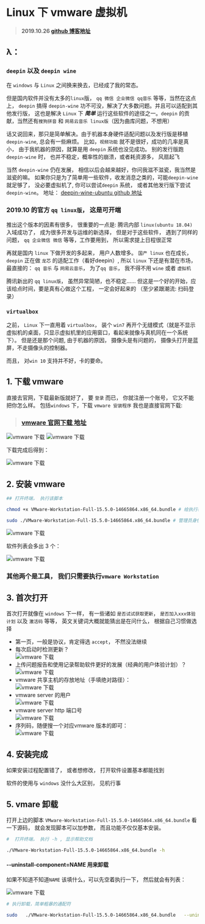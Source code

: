 # Linux 下 vmware 虚拟机

> #### 2019.10.26 [github 博客地址](https://lzyprime.top)

## λ：

### `deepin` 以及 `deepin wine`

在 `windows` 与 `Linux` 之间换来换去，已经成了我的常态。

但是国内软件并没有太多的`linux`版， `qq 微信 企业微信 qq音乐` 等等，当然在这点上， `deepin` 搞得 `deepin-wine` 功不可没，解决了大多数问题。并且可以适配到其他发行版， 这也是解决 `Linux` 下 ***简单*** 运行这些软件的途径之一。`deepin` 的贡献，当然还有`搜狗拼音` 和 `网易云音乐 linux版`（因为曲库问题，不想用）

话又说回来，那只是简单解决。由于机器本身硬件适配问题以及发行版是移植`deepin-wine`, 总会有一些麻烦。 比如，`视频功能` 就不是很好，成功的几率是真小， 由于我机器的原因，就算是用 `deepin` 系统也没见成功。 别的发行版跑 `deepin-wine` 时， 也并不稳定，概率性的崩溃，或者耗资源多， 风扇起飞

当然 `deepin-wine` 仍在发展， 相信以后会越来越好，你问我滋不滋瓷，我当然是滋瓷的嘛。 如果你只是为了简单用一些软件，收发消息之类的，可能`deepin-wine`就足够了， 没必要虚拟机了, 你可以尝试`deepin` 系统， 或者其他发行版下尝试`deepin-wine`。 地址：
[deepin-wine-ubuntu github 地址](https://github.com/wszqkzqk/deepin-wine-ubuntu)

### 2019.10 的官方 `qq linux版`， 这是可开端

推出这个版本的因素有很多， 很重要的一点是: 腾讯内部 `linux(ubuntu 18.04)` 入域成功了， 成为很多开发与运维的新选择， 但是对于这些软件， 遇到了同样的问题， `qq 企业微信 微信` 等等，工作要用到， 所以需求提上日程很正常

再就是国内 `linux` 下做开发的多起来， 用户人数增多。 `国产 linux` 也在成长， `deepin` 正在做 `龙芯` 的适配工作（看好deepin）, 所以 `linux` 下还是有潜在市场， 最直接的： `qq 音乐` 与 `网易云音乐`， 为了`qq 音乐`， 我不得不用 `wine` 或者 `虚拟机`

腾讯新出的 `qq linux版`， 虽然异常简陋，也不稳定…… 但这是一个好的开始，应该给点时间，要是真有心做这个工程， 一定会好起来的 （至少紧跟潮流: 扫码登录）

### `virtualbox`

之前， `Linux` 下一直用着 `virtualbox`， 装个 `win7` 再开个无缝模式（就是不显示虚拟机的桌面，只显示虚拟机里的应用窗口，看起来就像与真机同在一个系统下）。 但是还是那个问题, 由于机器的原因， 摄像头是有问题的， 摄像头打开是蓝屏，不走摄像头的控制器。

而且， 对`win 10` 支持并不好，卡的要命。

## 1. 下载 vmware

直接去官网，下载最新版就好了， 要 `登录` 而已， 你就注册一个账号， 它又不能把你怎么样。 包括`windows` 下，下载 `vmware 安装程序` 我也是直接官网下载:

> ### [vmware 官网下载 地址](https://www.vmware.com/cn.html)

![vmware 下载](vmware_install/1.png) 
![vmware 下载](vmware_install/2.png)

下载完成后得到： 

![vmware 下载](vmware_install/3.png)

## 2. 安装 vmware

```bash
## 打开终端， 执行该脚本

chmod +x VMware-Workstation-Full-15.5.0-14665864.x86_64.bundle # 给执行权限

sudo ./VMware-Workstation-Full-15.5.0-14665864.x86_64.bundle # 管理员身份

```
![vmware 下载](vmware_install/4.png)

软件列表会多出 3 个：

![vmware 下载](vmware_install/5.png)

### 其他两个是工具， 我们只需要执行`vmware Workstation`

## 3. 首次打开

 首次打开就像在 `windows` 下一样， 有一些诸如 `是否试试获取更新`， `是否加入xxx体验计划` 以及 `激活码` 等等， 英文关键词大概就能猜出是在问什么， 根据自己习惯做选择

- 第一页，一般是协议，肯定得选 `accept`， 不然没法继续  
- 每次启动时检测更新？  
![vmware 下载](vmware_install/6.png)  
- 上传问题报告和使用记录帮助软件更好的发展（经典的用户体验计划）？  
![vmware 下载](vmware_install/7.png)    
- vmware 共享主机的存放地址（手填绝对路径）：  
![vmware 下载](vmware_install/11.png)  
- vmware server 的用户    
![vmware 下载](vmware_install/8.png)   
- vmware server http 端口号  
![vmware 下载](vmware_install/9.png)  
- 序列码，随便搜一个对应vmware 版本的即可：  
![vmware 下载](vmware_install/10.png)  

## 4. 安装完成

如果安装过程配置错了， 或者想修改， 打开软件设置基本都能找到

软件的使用与 `windows` 没什么大区别， 见机行事

## 5. vmare 卸载

打开上边的脚本 `VMware-Workstation-Full-15.5.0-14665864.x86_64.bundle` 看一下源码， 就会发现脚本可以加参数， 而且功能不仅仅基本安装。

```bash
#  打开终端， 执行 -h , 显示帮助文档

./VMware-Workstation-Full-15.5.0-14665864.x86_64.bundle -h
```

#### --uninstall-component=NAME 用来卸载

如果不知道不知道`NAME` 该填什么，可以先空着执行一下， 然后就会有列表：

![vmware 下载](vmware_install/12.png)

```bash
# 执行卸载，简单粗暴的通配符

sudo   ./VMware-Workstation-Full-15.5.0-14665864.x86_64.bundle   --uninstall-component=vmare-*
```
